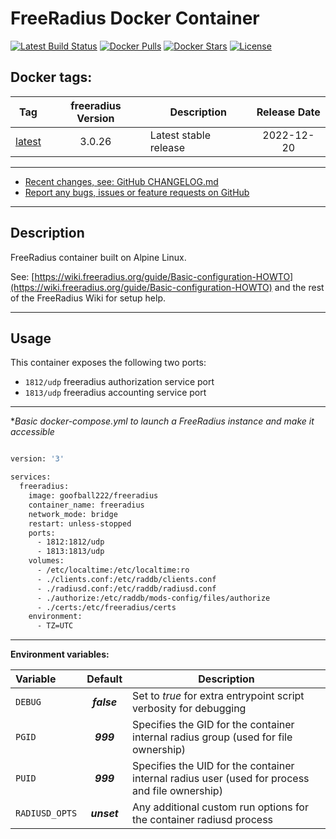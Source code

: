 # FreeRadius Docker Container

[![Latest Build Status](https://github.com/goofball222/freeradius/actions/workflows/build-latest.yml/badge.svg)](https://github.com/goofball222/freeradius/actions/workflows/build-latest.yml) [![Docker Pulls](https://img.shields.io/docker/pulls/goofball222/freeradius.svg)](https://hub.docker.com/r/goofball222/freeradius/) [![Docker Stars](https://img.shields.io/docker/stars/goofball222/freeradius.svg)](https://hub.docker.com/r/goofball222/freeradius/) [![License](https://img.shields.io/github/license/goofball222/freeradius.svg)](https://github.com/goofball222/freeradius)

## Docker tags:
| Tag | freeradius Version | Description | Release Date |
| --- | :---: | --- | :---: |
| [latest](https://github.com/goofball222/freeradius/blob/main/stable/Dockerfile) | 3.0.26 | Latest stable release | 2022-12-20 |

---

* [Recent changes, see: GitHub CHANGELOG.md](https://github.com/goofball222/freeradius/blob/main/CHANGELOG.md)
* [Report any bugs, issues or feature requests on GitHub](https://github.com/goofball222/freeradius/issues)

---

## Description

FreeRadius container built on Alpine Linux.

See: [https://wiki.freeradius.org/guide/Basic-configuration-HOWTO](https://wiki.freeradius.org/guide/Basic-configuration-HOWTO) and the rest of the FreeRadius Wiki for setup help.

---

## Usage

This container exposes the following two ports:
* `1812/udp` freeradius authorization service port
* `1813/udp` freeradius accounting service port

---

**Basic docker-compose.yml to launch a FreeRadius instance and make it accessible*

```bash

version: '3'

services:
  freeradius:
    image: goofball222/freeradius
    container_name: freeradius
    network_mode: bridge
    restart: unless-stopped
    ports:
      - 1812:1812/udp
      - 1813:1813/udp
    volumes:
      - /etc/localtime:/etc/localtime:ro
      - ./clients.conf:/etc/raddb/clients.conf
      - ./radiusd.conf:/etc/raddb/radiusd.conf
      - ./authorize:/etc/raddb/mods-config/files/authorize
      - ./certs:/etc/freeradius/certs
    environment:
      - TZ=UTC

```

---


**Environment variables:**

| Variable | Default | Description |
| :--- | :---: | --- |
| `DEBUG` | ***false*** | Set to *true* for extra entrypoint script verbosity for debugging |
| `PGID` | ***999*** | Specifies the GID for the container internal radius group (used for file ownership) |
| `PUID` | ***999*** | Specifies the UID for the container internal radius user (used for process and file ownership) |
| `RADIUSD_OPTS` | ***unset*** |  Any additional custom run options for the container radiusd process |

[//]: # (Licensed under the Apache 2.0 license)
[//]: # (Copyright 2018 The Goofball - goofball222@gmail.com)
